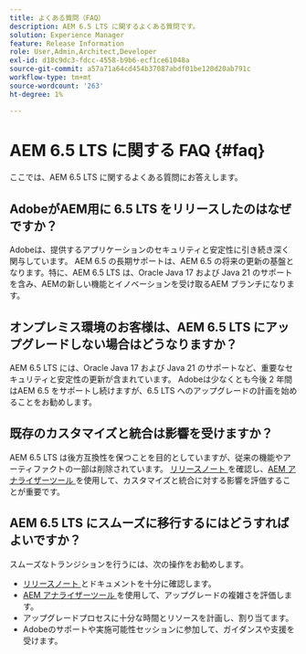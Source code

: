 ```yaml
---
title: よくある質問（FAQ）
description: AEM 6.5 LTS に関するよくある質問です。
solution: Experience Manager
feature: Release Information
role: User,Admin,Architect,Developer
exl-id: d18c9dc3-fdcc-4558-b9b6-ecf1ce61048a
source-git-commit: a57a71a64cd454b37087abdf01be120d20ab791c
workflow-type: tm+mt
source-wordcount: '263'
ht-degree: 1%

---
```


# AEM 6.5 LTS に関する FAQ {#faq}

ここでは、AEM 6.5 LTS に関するよくある質問にお答えします。

## AdobeがAEM用に 6.5 LTS をリリースしたのはなぜですか？

Adobeは、提供するアプリケーションのセキュリティと安定性に引き続き深く関与しています。 AEM 6.5 の長期サポートは、AEM 6.5 の将来の更新の基盤となります。特に、AEM 6.5 LTS は、Oracle Java 17 および Java 21 のサポートを含み、AEMの新しい機能とイノベーションを受け取るAEM ブランチになります。

## オンプレミス環境のお客様は、AEM 6.5 LTS にアップグレードしない場合はどうなりますか？

AEM 6.5 LTS には、Oracle Java 17 および Java 21 のサポートなど、重要なセキュリティと安定性の更新が含まれています。 Adobeは少なくとも今後 2 年間はAEM 6.5 をサポートし続けますが、6.5 LTS へのアップグレードの計画を始めることをお勧めします。

## 既存のカスタマイズと統合は影響を受けますか？

AEM 6.5 LTS は後方互換性を保つことを目的としていますが、従来の機能やアーティファクトの一部は削除されています。
[ リリースノート ](/help/release-notes/release-notes.md#deprecated-and-removed-features) を確認し、[AEM アナライザーツール ](/help/sites-deploying/aem-analyzer.md) を使用して、カスタマイズと統合に対する影響を評価することが重要です。

## AEM 6.5 LTS にスムーズに移行するにはどうすればよいですか？

スムーズなトランジションを行うには、次の操作をお勧めします。

* [ リリースノート ](/help/release-notes/release-notes.md) とドキュメントを十分に確認します。
* [AEM アナライザーツール ](/help/sites-deploying/aem-analyzer.md) を使用して、アップグレードの複雑さを評価します。
* アップグレードプロセスに十分な時間とリソースを計画し、割り当てます。
* Adobeのサポートや実施可能性セッションに参加して、ガイダンスや支援を受けます。

